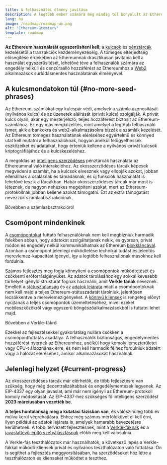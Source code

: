 ```yaml
---
title: A felhasználói élmény javítása
description: A legtöbb ember számára még mindig túl bonyolult az Ethereum használata. A tömeges használathoz az Ethereumnak drasztikusan csökkentenie kell ezt az akadályt – mindenki számára előnyösnek kell lennie a decentralizált, engedélymentes és cenzúrának ellenálló Ethereum-hozzáférésnek, ugyanakkor olyan könnyednek kell lennie, mint a hagyományos web2 alkalmazás használata.
lang: hu
image: /roadmap/roadmap-ux.png
alt: "Ethereum-ütemterv"
template: roadmap
---
```


**Az Ethereum használatát egyszerűsíteni kell**; a [kulcsok](/glossary/#key) és [pénztárcák](/glossary/#wallet) kezelésétől a tranzakciók kezdeményezéséig. A tömeges elterjedtség elősegítése érdekében az Ethereumnak drasztikusan javítania kell a használat egyszerűsítését, lehetővé téve a felhasználók számára az engedély nélküli és cenzúraálló hozzáférést az Ethereumhoz a [Web2](/glossary/#web2) alkalmazások súrlódásmentes használatának élményével.

## A kulcsmondatokon túl {#no-more-seed-phrases}

Az Ethereum-számlákat egy kulcspár védi, amelyek a számla azonosítását (nyilvános kulcs) és az üzenetek aláírását (privát kulcs) szolgálják. A privát kulcs olyan, akár egy mesterjelszó; teljes hozzáférést biztosít az Ethereum-számlához. Ez egy más megközelítés, mint amelyet a legtöbb felhasználó ismer, akik a bankokra és web2-alkalmazásokra bízzák a számlák kezelését. Az Ethereum tömeges használatának eléréséhez egyértelmű és könnyed utat kell mutatni a felhasználóknak, hogyan anélkül felügyelhessék eszközeiket és adataikat, hogy érteniük kellene a nyilvános-privát kulcsok kriptográfiájához és a kulcskezeléshez.

A megoldás az [intelligens szerződéses](/glossary/#smart-contract) pénztárcák használata az Ethereummal való interakcióhoz. Az okosszerződéses tárcák képesek megvédeni a számlát, ha a kulcsok elvesznek vagy ellopják azokat, jobban ellenállnak a csalásnak és támadásnak, és új funkciók használatát is lehetővé teszik a tárcákban. Habár okosszerződéses tárcák már most is léteznek, de nagyon nehézkes megépíteni azokat, mert az Ethereum-protokollnak jobban kellene azokat támogatni. Ezt az extra támogatást nevezzük számlaabsztrakciónak.

<ButtonLink variant="outline-color" to="/roadmap/account-abstraction/">Bővebben a számlaabsztrakcióról</ButtonLink>

## Csomópont mindenkinek

A [csomópontokat](/glossary/#node) futtató felhasználóknak nem kell megbízniuk harmadik felekben abban, hogy adatokat szolgáltatjanak nekik, és gyorsan, privát módon és engedély nélkül kommunikálhatnak az Ethereum [blokkláncával](/glossary/#blockchain). Azonban a csomópont jelenlegi működtetése technikai tudást és jelentős merevlemez-kapacitást igényel, így a legtöbb felhasználónak másokhoz kell fordulnia.

Számos fejlesztés meg fogja könnyíteni a csomópontok működtetését és csökkenti erőforrásigényüket. Az adatok tárolásához egy sokkal kevesebb tárhelyet igénylő struktúrát fognak használni, amit **Verkle fának** neveznek. Emellett a [státusztalanság](/roadmap/statelessness) és az [adatok lejárata](/roadmap/statelessness/#data-expiry) miatt a csomópontoknak nem kell majd a teljes Ethereum-státuszadatát tárolniuk, jelentősen lecsökkentve a merevlemezigényeket. A [könnyű kliensek](/developers/docs/nodes-and-clients/light-clients/) is rengeteg előnyt nyújtanak a teljes csomópontok üzemeltetéséhez, mivel ezeket mobileszközökről vagy egyszerű böngészőalkalmazásokból is futtatni lehet majd.

<ButtonLink variant="outline-color" to="/roadmap/verkle-trees/">Bővebben a Verkle-fákról</ButtonLink>

Ezekkel az fejlesztésekkel gyakorlatilag nullára csökken a csomópontfuttatás akadálya. A felhasználók biztonságos, engedélymentes hozzáférést nyernek az Ethereumhoz, anélkül hogy komoly lemezterületet vagy CPU-t áldoznának erre, és nem kell harmadik félhez fordulniuk adatért vagy a hálózat eléréséhez, amikor alkalmazásokat használnak.

## Jelenlegi helyzet {#current-progress}

Az okosszerződéses tárcák már elérhetők, de több fejlesztésre van szükség, hogy még decentralizáltabbak és engedélymentesek legyenek. Az EIP-4337 egy olyan javaslat, ami már nem igényli az Ethereum-protokoll komoly módosítását. Az EIP-4337-hez szükséges fő intelligens szerződést **2023 márciusában vezették be**.

**A teljes hontalanság még a kutatási fázisban van**, és valószínűleg több év múlva kerül végrehajtásra. Ehhez még számos mérföldkövet el kell érni, ilyen például az adatok lejárata is, amelyek hamarabb bevezetésre kerülhetnek. A többi tervezett fejlesztésnek, mint a [Verkle-fáknak](/roadmap/verkle-trees/) és a [javaslattevő-építő szétválasztásnak](/roadmap/pbs/) előbb meg kell valósulnia.

A Verkle-fás teszthálózatok már használhatók, a következő lépés a Verkle-fákkal működő kliensek privát és nyilvános teszthálózaton való futtatása. Ön is segíthet a fejlesztés meggyorsításában, ha szerződéseket hoz létre a teszthálózaton és klienseket működtet a teszthez.
